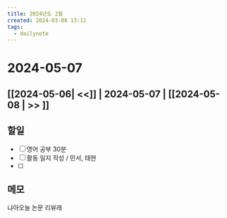 ```yaml
---
title: 2024년도 2월
created: 2024-03-08 13:11
tags:
  - dailynote
---
```

# 2024-05-07
## [[2024-05-06| <<]] | 2024-05-07 | [[2024-05-08 | >> ]]

## 할일
- [ ] 영어 공부 30분
- [ ] 활동 일지 작성 / 민서, 태현
- [ ] 
## 메모
냐아오늘 논문 리뷰래
